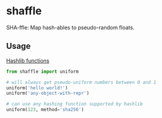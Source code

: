 # shaffle
SHA-ffle: Map hash-ables to pseudo-random floats.

## Usage

[Hashlib functions](https://docs.python.org/3/library/hashlib.html)

```python
from shaffle import uniform

# will always get pseudo-uniform numbers between 0 and 1
uniform('hello world!')
uniform('any-object-with-repr')

# can use any hashing function supported by hashlib
uniform(123, method='sha256')
```

